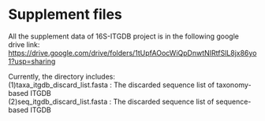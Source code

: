# Supplement files

All the supplement data of 16S-ITGDB project is in the following google drive link:
https://drive.google.com/drive/folders/1tUpfAOocWiQpDnwtNIRtfSlL8jx86yo1?usp=sharing

Currently, the directory includes:<br/>
(1)taxa_itgdb_discard_list.fasta : The discarded sequence list of taxonomy-based ITGDB </br>
(2)seq_itgdb_discard_list.fasta : The discarded sequence list of sequence-based ITGDB

